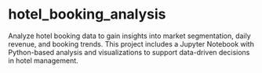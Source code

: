 # hotel_booking_analysis
Analyze hotel booking data to gain insights into market segmentation, daily revenue, and booking trends. This project includes a Jupyter Notebook with Python-based analysis and visualizations to support data-driven decisions in hotel management.
